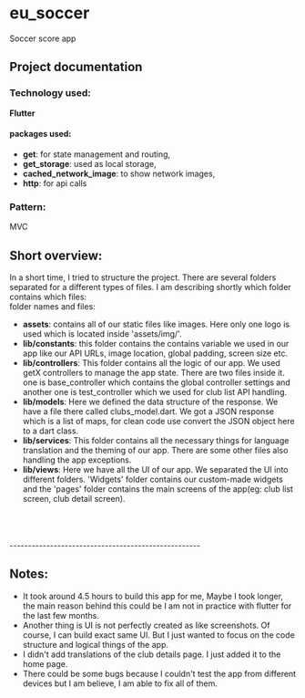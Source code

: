 # eu_soccer

Soccer score app

## Project documentation
### Technology used:
**Flutter**

#### packages used:
* **get**: for state management and routing, 
* **get_storage**: used as local storage, 
* **cached_network_image**: to show network images,
* **http**: for api calls

### Pattern:
MVC

## Short overview:

In a short time, I tried to structure the project. There are several folders separated for a different types of files. I am describing shortly which folder contains which files:<br>
folder names and files:
* **assets**: contains all of our static files like images. Here only one logo is used which is located inside 'assets/img/'.
* **lib/constants**: this folder contains the contains variable we used in our app like our API URLs, image location, global padding, screen size etc.
* **lib/controllers**: This folder contains all the logic of our app. We used getX controllers to manage the app state. There are two files inside it. one is base_controller which contains the global controller settings and another one is test_controller which we used for club list API handling. 
* **lib/models**: Here we defined the data structure of the response. We have a file there called clubs_model.dart. We got a JSON response which is a list of maps, for clean code use convert the JSON object here to a dart class. 
* **lib/services**: This folder contains all the necessary things for language translation and the theming of our app. There are some other files also handling the app exceptions.
* **lib/views**: Here we have all the UI of our app. We separated the UI into different folders. 'Widgets' folder contains our custom-made widgets and the 'pages' folder contains the main screens of the app(eg: club list screen, club detail screen).


<br>
<br>
<br>
----------------------------------------------------
<br>

 ## **Notes**:
 * It took around 4.5 hours to build this app for me, Maybe I took longer, the main reason behind this could be I am not in practice with flutter for the last few months. 
 * Another thing is UI is not perfectly created as like screenshots. Of course, I can build exact same UI. But I just wanted to focus on the code structure and logical things of the app.
 * I didn't add translations of the club details page. I just added it to the home page. 
 * There could be some bugs because I couldn't test the app from different devices but I am believe, I am able to fix all of them.